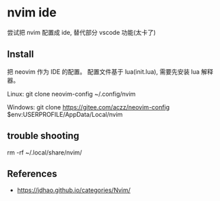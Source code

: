 # nvim ide

尝试把 nvim 配置成 ide, 替代部分 vscode 功能(太卡了)

## Install

把 neovim 作为 IDE 的配置。 配置文件基于 lua(init.lua), 需要先安装 lua 解释器。

Linux:
git clone neovim-config ~/.config/nvim

Windows:
git clone https://gitee.com/aczz/neovim-config $env:USERPROFILE/AppData/Local/nvim

## trouble shooting

rm -rf ~/.local/share/nvim/

## References

- https://jdhao.github.io/categories/Nvim/
